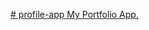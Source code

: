 [# profile-app My Portfolio App.](https://user-images.githubusercontent.com/6877923/115474571-03c75800-a23e-11eb-8096-8973aad5fa9f.mp4)
